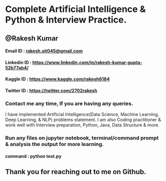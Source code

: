 # Complete Artificial Intelligence & Python & Interview Practice.
## @Rakesh Kumar
#### Email ID : rakesh.sit045@gmail.com
#### Linkedin ID : https://www.linkedin.com/in/rakesh-kumar-gupta-52b77ab4/
#### Kaggle ID : https://www.kaggle.com/rakesh6184 
#### Twitter ID : https://twitter.com/2702rakesh

### Contact me any time, If you are having any queries.

I have implemented Artificial Intelligence(Data Science, Machine Learning, Deep Learning, & NLP) problems statement.
I am also Coding practitioner & work well with Interview preparation, Python, Java, Data Structure & more.

### Run any files on jupyter notebook, terminal/command prompt & analysis the output for more learning.

#### command : python test.py

## Thank you for reaching out to me on Github. 

